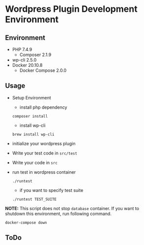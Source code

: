 # Wordpress Plugin Development Environment

## Environment
- PHP 7.4.9
  - Composer 2.1.9
- wp-cli 2.5.0
- Docker 20.10.8
  - Docker Compose 2.0.0

## Usage
- Setup Environment
  - install php dependency
  ```
  composer install
  ```
  - install wp-cli
  ```
  brew install wp-cli
  ```
- initialize your wordpress plugin

- Write your test code in `src/test`
- Write your code in `src`
- run test in wordpress container
  ```
  ./runtest
  ```
  - if you want to specify test suite
  ```
  ./runtest TEST_SUITE
  ```
**NOTE:** This script does not stop `database` container. If you want to shutdown this environment, run following command.
```
docker-compose down
```

## ToDo 